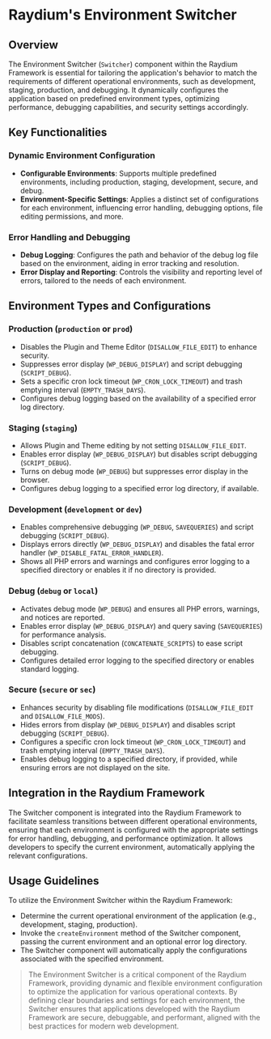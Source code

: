 # Raydium's Environment Switcher

## Overview

The Environment Switcher (`Switcher`) component within the Raydium Framework is essential for tailoring the application's behavior to match the requirements of different operational environments, such as development, staging, production, and debugging. It dynamically configures the application based on predefined environment types, optimizing performance, debugging capabilities, and security settings accordingly.

## Key Functionalities

### Dynamic Environment Configuration
- **Configurable Environments**: Supports multiple predefined environments, including production, staging, development, secure, and debug.
- **Environment-Specific Settings**: Applies a distinct set of configurations for each environment, influencing error handling, debugging options, file editing permissions, and more.

### Error Handling and Debugging
- **Debug Logging**: Configures the path and behavior of the debug log file based on the environment, aiding in error tracking and resolution.
- **Error Display and Reporting**: Controls the visibility and reporting level of errors, tailored to the needs of each environment.

## Environment Types and Configurations

### Production (`production` or `prod`)
- Disables the Plugin and Theme Editor (`DISALLOW_FILE_EDIT`) to enhance security.
- Suppresses error display (`WP_DEBUG_DISPLAY`) and script debugging (`SCRIPT_DEBUG`).
- Sets a specific cron lock timeout (`WP_CRON_LOCK_TIMEOUT`) and trash emptying interval (`EMPTY_TRASH_DAYS`).
- Configures debug logging based on the availability of a specified error log directory.

### Staging (`staging`)
- Allows Plugin and Theme editing by not setting `DISALLOW_FILE_EDIT`.
- Enables error display (`WP_DEBUG_DISPLAY`) but disables script debugging (`SCRIPT_DEBUG`).
- Turns on debug mode (`WP_DEBUG`) but suppresses error display in the browser.
- Configures debug logging to a specified error log directory, if available.

### Development (`development` or `dev`)
- Enables comprehensive debugging (`WP_DEBUG`, `SAVEQUERIES`) and script debugging (`SCRIPT_DEBUG`).
- Displays errors directly (`WP_DEBUG_DISPLAY`) and disables the fatal error handler (`WP_DISABLE_FATAL_ERROR_HANDLER`).
- Shows all PHP errors and warnings and configures error logging to a specified directory or enables it if no directory is provided.

### Debug (`debug` or `local`)
- Activates debug mode (`WP_DEBUG`) and ensures all PHP errors, warnings, and notices are reported.
- Enables error display (`WP_DEBUG_DISPLAY`) and query saving (`SAVEQUERIES`) for performance analysis.
- Disables script concatenation (`CONCATENATE_SCRIPTS`) to ease script debugging.
- Configures detailed error logging to the specified directory or enables standard logging.

### Secure (`secure` or `sec`)
- Enhances security by disabling file modifications (`DISALLOW_FILE_EDIT` and `DISALLOW_FILE_MODS`).
- Hides errors from display (`WP_DEBUG_DISPLAY`) and disables script debugging (`SCRIPT_DEBUG`).
- Configures a specific cron lock timeout (`WP_CRON_LOCK_TIMEOUT`) and trash emptying interval (`EMPTY_TRASH_DAYS`).
- Enables debug logging to a specified directory, if provided, while ensuring errors are not displayed on the site.

## Integration in the Raydium Framework

The Switcher component is integrated into the Raydium Framework to facilitate seamless transitions between different operational environments, ensuring that each environment is configured with the appropriate settings for error handling, debugging, and performance optimization. It allows developers to specify the current environment, automatically applying the relevant configurations.

## Usage Guidelines

To utilize the Environment Switcher within the Raydium Framework:
- Determine the current operational environment of the application (e.g., development, staging, production).
- Invoke the `createEnvironment` method of the Switcher component, passing the current environment and an optional error log directory.
- The Switcher component will automatically apply the configurations associated with the specified environment.

> The Environment Switcher is a critical component of the Raydium Framework, providing dynamic and flexible environment configuration to optimize the application for various operational contexts. By defining clear boundaries and settings for each environment, the Switcher ensures that applications developed with the Raydium Framework are secure, debuggable, and performant, aligned with the best practices for modern web development.
